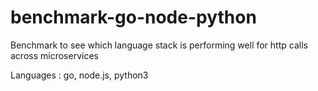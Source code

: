 # benchmark-go-node-python

Benchmark to see which language stack is performing well for http calls across microservices

Languages : go, node.js, python3
